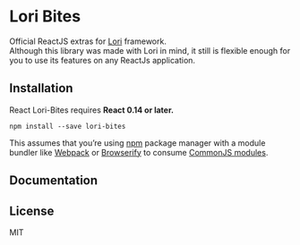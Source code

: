 Lori Bites
=========================

Official ReactJS extras for [Lori](https://github.com/mrbarde/lori) framework.  
Although this library was made with Lori in mind, it still is flexible enough for you to use
its features on any ReactJs application.


## Installation

React Lori-Bites requires **React 0.14 or later.**

```
npm install --save lori-bites
```

This assumes that you’re using [npm](http://npmjs.com/) package manager with a module bundler like [Webpack](http://webpack.github.io) or [Browserify](http://browserify.org/) to consume [CommonJS modules](http://webpack.github.io/docs/commonjs.html).

## Documentation


## License

MIT
